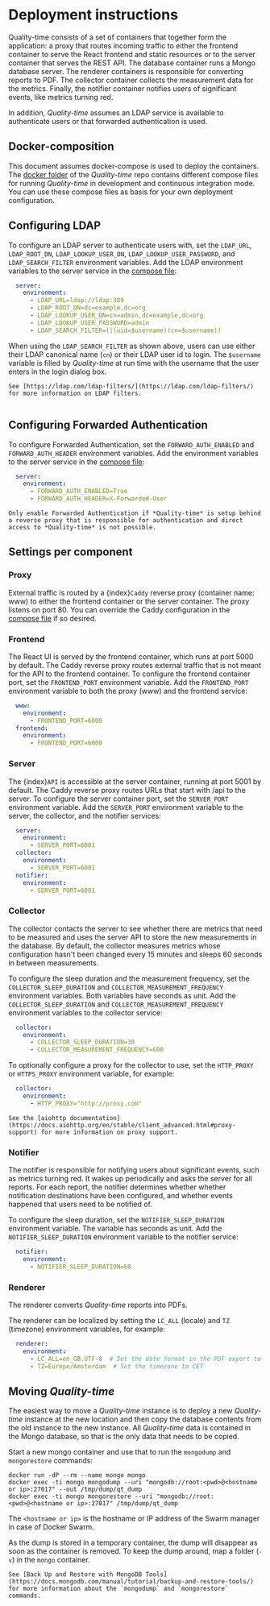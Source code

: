 # Deployment instructions

Quality-time consists of a set of containers that together form the application: a proxy that routes incoming traffic to either the frontend container to serve the React frontend and static resources or to the server container that serves the REST API. The database container runs a Mongo database server. The renderer containers is responsible for converting reports to PDF. The collector container collects the measurement data for the metrics. Finally, the notifier container notifies users of significant events, like metrics turning red.

In addition, *Quality-time* assumes an LDAP service is available to authenticate users or that forwarded authentication is used.

## Docker-composition

This document assumes docker-compose is used to deploy the containers. The [docker folder](https://github.com/ICTU/quality-time/tree/master/docker) of the *Quality-time* repo contains different compose files for running *Quality-time* in development and continuous integration mode. You can use these compose files as basis for your own deployment configuration.

## Configuring LDAP

To configure an LDAP server to authenticate users with, set the `LDAP_URL`, `LDAP_ROOT_DN`, `LDAP_LOOKUP_USER_DN`, `LDAP_LOOKUP_USER_PASSWORD`, and `LDAP_SEARCH_FILTER` environment variables. Add the LDAP environment variables to the server service in the [compose file](https://github.com/ICTU/quality-time/blob/master/docker/docker-compose.yml):

```yaml
  server:
    environment:
      - LDAP_URL=ldap://ldap:389
      - LDAP_ROOT_DN=dc=example,dc=org
      - LDAP_LOOKUP_USER_DN=cn=admin,dc=example,dc=org
      - LDAP_LOOKUP_USER_PASSWORD=admin
      - LDAP_SEARCH_FILTER=(|(uid=$username)(cn=$username))
```

When using the `LDAP_SEARCH_FILTER` as shown above, users can use either their LDAP canonical name (`cn`) or their LDAP user id to login. The `$username` variable is filled by *Quality-time* at run time with the username that the user enters in the login dialog box.

```{seealso}
See [https://ldap.com/ldap-filters/](https://ldap.com/ldap-filters/) for more information on LDAP filters.
```

```{index} Forwarded Authentication
```

## Configuring Forwarded Authentication

To configure Forwarded Authentication, set the `FORWARD_AUTH_ENABLED` and `FORWARD_AUTH_HEADER` environment variables. Add the environment variables to the server service in the [compose file](https://github.com/ICTU/quality-time/blob/master/docker/docker-compose.yml):

```yaml
  server:
    environment:
      - FORWARD_AUTH_ENABLED=True
      - FORWARD_AUTH_HEADER=X-Forwarded-User
```

```{danger}
Only enable Forwarded Authentication if *Quality-time* is setup behind a reverse proxy that is responsible for authentication and direct access to *Quality-time* is not possible.
```

## Settings per component

### Proxy

External traffic is routed by a {index}`Caddy` reverse proxy (container name: www) to either the frontend container or the server container. The proxy listens on port 80. You can override the Caddy configuration in the [compose file](https://github.com/ICTU/quality-time/blob/master/docker/docker-compose.yml) if so desired.

### Frontend

The React UI is served by the frontend container, which runs at port 5000 by default. The Caddy reverse proxy routes external traffic that is not meant for the API to the frontend container. To configure the frontend container port, set the `FRONTEND_PORT` environment variable. Add the `FRONTEND_PORT` environment variable to both the proxy (www) and the frontend service:

```yaml
  www:
    environment:
      - FRONTEND_PORT=6000
  frontend:
    environment:
      - FRONTEND_PORT=6000
```

### Server

The {index}`API` is accessible at the server container, running at port 5001 by default. The Caddy reverse proxy routes URLs that start with /api to the server. To configure the server container port, set the `SERVER_PORT` environment variable. Add the `SERVER_PORT` environment variable to the server, the collector, and the notifier services:

```yaml
  server:
    environment:
      - SERVER_PORT=6001
  collector:
    environment:
      - SERVER_PORT=6001
  notifier:
    environment:
      - SERVER_PORT=6001
```

### Collector

The collector contacts the server to see whether there are metrics that need to be measured and uses the server API to store the new measurements in the database. By default, the collector measures metrics whose configuration hasn't been changed every 15 minutes and sleeps 60 seconds in between measurements.

To configure the sleep duration and the measurement frequency, set the `COLLECTOR_SLEEP_DURATION` and `COLLECTOR_MEASUREMENT_FREQUENCY` environment variables. Both variables have seconds as unit. Add the `COLLECTOR_SLEEP_DURATION` and `COLLECTOR_MEASUREMENT_FREQUENCY` environment variables to the collector service:

```yaml
  collector:
    environment:
      - COLLECTOR_SLEEP_DURATION=30
      - COLLECTOR_MEASUREMENT_FREQUENCY=600
```

To optionally configure a proxy for the collector to use, set the `HTTP_PROXY` or `HTTPS_PROXY` environment variable, for example:

```yaml
  collector:
    environment:
      - HTTP_PROXY="http://proxy.com"
```

```{seealso}
See the [aiohttp documentation](https://docs.aiohttp.org/en/stable/client_advanced.html#proxy-support) for more information on proxy support.
```

### Notifier

The notifier is responsible for notifying users about significant events, such as metrics turning red. It wakes up periodically and asks the server for all reports. For each report, the notifier determines whether whether notification destinations have been configured, and whether events happened that users need to be notified of.

To configure the sleep duration, set the `NOTIFIER_SLEEP_DURATION` environment variable. The variable has seconds as unit. Add the `NOTIFIER_SLEEP_DURATION` environment variable to the notifier service:

```yaml
  notifier:
    environment:
      - NOTIFIER_SLEEP_DURATION=60
```

### Renderer

The renderer converts *Quality-time* reports into PDFs.

The renderer can be localized by setting the `LC_ALL` (locale) and `TZ` (timezone) environment variables, for example:

```yaml
  renderer:
    environment:
      - LC_ALL=en_GB.UTF-8  # Set the date format in the PDF export to DD-MM-YYYY
      - TZ=Europe/Amsterdam  # Set the timezone to CET
```

## Moving *Quality-time*

The easiest way to move a *Quality-time* instance is to deploy a new *Quality-time* instance at the new location and then copy the database contents from the old instance to the new instance. All *Quality-time* data is contained in the Mongo database, so that is the only data that needs to be copied.

Start a new mongo container and use that to run the `mongodump` and `mongorestore` commands:

```console
docker run -dP --rm --name mongo mongo
docker exec -ti mongo mongodump --uri "mongodb://root:<pwd>@<hostname or ip>:27017" --out /tmp/dump/qt_dump
docker exec -ti mongo mongorestore --uri "mongodb://root:<pwd>@<hostname or ip>:27017" /tmp/dump/qt_dump
```

The `<hostname or ip>` is the hostname or IP address of the Swarm manager in case of Docker Swarm.

As the dump is stored in a temporary container, the dump will disappear as soon as the container is removed. To keep the dump around, map a folder (`-v`) in the `mongo` container.

```{seealso}
See [Back Up and Restore with MongoDB Tools](https://docs.mongodb.com/manual/tutorial/backup-and-restore-tools/) for more information about the `mongodump` and `mongorestore` commands.
```
